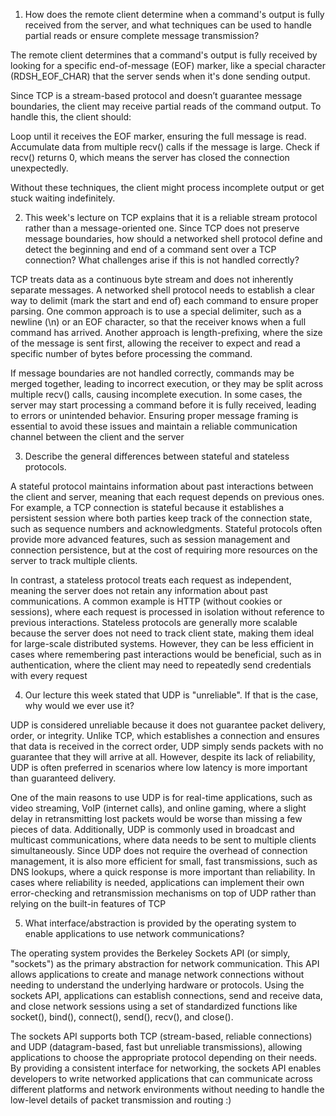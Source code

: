 1. How does the remote client determine when a command's output is fully received from the server, and what techniques can be used to handle partial reads or ensure complete message transmission?

The remote client determines that a command's output is fully received by looking for a specific end-of-message (EOF) marker, like a special character (RDSH_EOF_CHAR) that the server sends when it's done sending output.

Since TCP is a stream-based protocol and doesn’t guarantee message boundaries, the client may receive partial reads of the command output. To handle this, the client should:

Loop until it receives the EOF marker, ensuring the full message is read.
Accumulate data from multiple recv() calls if the message is large.
Check if recv() returns 0, which means the server has closed the connection unexpectedly.

Without these techniques, the client might process incomplete output or get stuck waiting indefinitely.

2. This week's lecture on TCP explains that it is a reliable stream protocol rather than a message-oriented one. Since TCP does not preserve message boundaries, how should a networked shell protocol define and detect the beginning and end of a command sent over a TCP connection? What challenges arise if this is not handled correctly?

TCP treats data as a continuous byte stream and does not inherently separate messages. A networked shell protocol needs to establish a clear way to delimit (mark the start and end of) each command to ensure proper parsing. One common approach is to use a special delimiter, such as a newline (\n) or an EOF character, so that the receiver knows when a full command has arrived. Another approach is length-prefixing, where the size of the message is sent first, allowing the receiver to expect and read a specific number of bytes before processing the command.

If message boundaries are not handled correctly, commands may be merged together, leading to incorrect execution, or they may be split across multiple recv() calls, causing incomplete execution. In some cases, the server may start processing a command before it is fully received, leading to errors or unintended behavior. Ensuring proper message framing is essential to avoid these issues and maintain a reliable communication channel between the client and the server

3. Describe the general differences between stateful and stateless protocols.

A stateful protocol maintains information about past interactions between the client and server, meaning that each request depends on previous ones. For example, a TCP connection is stateful because it establishes a persistent session where both parties keep track of the connection state, such as sequence numbers and acknowledgments. Stateful protocols often provide more advanced features, such as session management and connection persistence, but at the cost of requiring more resources on the server to track multiple clients.

In contrast, a stateless protocol treats each request as independent, meaning the server does not retain any information about past communications. A common example is HTTP (without cookies or sessions), where each request is processed in isolation without reference to previous interactions. Stateless protocols are generally more scalable because the server does not need to track client state, making them ideal for large-scale distributed systems. However, they can be less efficient in cases where remembering past interactions would be beneficial, such as in authentication, where the client may need to repeatedly send credentials with every request

4. Our lecture this week stated that UDP is "unreliable". If that is the case, why would we ever use it?

UDP is considered unreliable because it does not guarantee packet delivery, order, or integrity. Unlike TCP, which establishes a connection and ensures that data is received in the correct order, UDP simply sends packets with no guarantee that they will arrive at all. However, despite its lack of reliability, UDP is often preferred in scenarios where low latency is more important than guaranteed delivery.

One of the main reasons to use UDP is for real-time applications, such as video streaming, VoIP (internet calls), and online gaming, where a slight delay in retransmitting lost packets would be worse than missing a few pieces of data. Additionally, UDP is commonly used in broadcast and multicast communications, where data needs to be sent to multiple clients simultaneously. Since UDP does not require the overhead of connection management, it is also more efficient for small, fast transmissions, such as DNS lookups, where a quick response is more important than reliability. In cases where reliability is needed, applications can implement their own error-checking and retransmission mechanisms on top of UDP rather than relying on the built-in features of TCP

5. What interface/abstraction is provided by the operating system to enable applications to use network communications?

The operating system provides the Berkeley Sockets API (or simply, "sockets") as the primary abstraction for network communication. This API allows applications to create and manage network connections without needing to understand the underlying hardware or protocols. Using the sockets API, applications can establish connections, send and receive data, and close network sessions using a set of standardized functions like socket(), bind(), connect(), send(), recv(), and close().

The sockets API supports both TCP (stream-based, reliable connections) and UDP (datagram-based, fast but unreliable transmissions), allowing applications to choose the appropriate protocol depending on their needs. By providing a consistent interface for networking, the sockets API enables developers to write networked applications that can communicate across different platforms and network environments without needing to handle the low-level details of packet transmission and routing :)